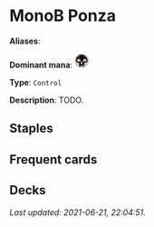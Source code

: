 # MonoB Ponza

**Aliases**: 

**Dominant mana**: <img src="../resources/images/mana/B.png" width="25"/>

**Type**: `Control`

**Description**: TODO.

## **Staples**



## **Frequent cards**



## **Decks**



*Last updated: 2021-06-21, 22:04:51.*
